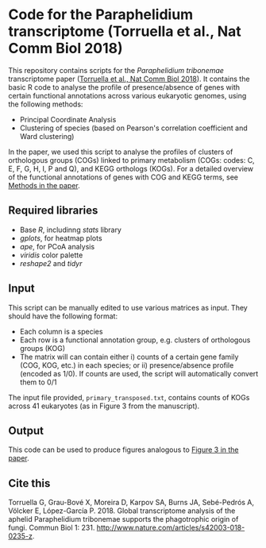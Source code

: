 # Code for the Paraphelidium transcriptome (Torruella et al., Nat Comm Biol 2018)

This repository contains scripts for the *Paraphelidium tribonemae* transcriptome paper ([Torruella et al., Nat Comm Biol 2018](https://www.nature.com/articles/s42003-018-0235-z)). It contains the basic R code to analyse the profile of presence/absence of genes with certain functional annotations across various eukaryotic genomes, using the following methods:

* Principal Coordinate Analysis
* Clustering of species (based on Pearson's correlation coefficient and Ward clustering) 

In the paper, we used this script to analyse the profiles of clusters of orthologous groups (COGs) linked to primary metabolism (COGs: codes: C, E, F, G, H, I, P and Q), and KEGG orthologs (KOGs). For a detailed overview of the functional annotations of genes with COG and KEGG terms, see [Methods in the paper](https://www.nature.com/articles/s42003-018-0235-z#Sec8).

## Required libraries

* Base *R*, includinng *stats* library
* *gplots*, for heatmap plots
* *ape*, for PCoA  analysis
* *viridis* color palette
* *reshape2* and *tidyr* 

## Input

This script can be manually edited to use various matrices as input. They should have the following format:
* Each column is a species
* Each row is a functional annotation group, e.g. clusters of orthologous groups (KOG)
* The matrix will can contain either i) counts of a certain gene family (COG, KOG, etc.) in each species; or ii) presence/absence profile (encoded as 1/0). If counts are used, the script will automatically convert them to 0/1

The input file provided, ``primary_transposed.txt``, contains counts of KOGs across 41 eukaryotes (as in Figure 3 from the manuscript).

## Output

This code can be used to produce figures analogous to [Figure 3 in the paper](https://www.nature.com/articles/s42003-018-0235-z#Fig3).

## Cite this

Torruella G, Grau-Bové X, Moreira D, Karpov SA, Burns JA, Sebé-Pedrós A, Völcker E, López-García P. 2018. Global transcriptome analysis of the aphelid Paraphelidium tribonemae supports the phagotrophic origin of fungi. Commun Biol 1: 231. http://www.nature.com/articles/s42003-018-0235-z.
